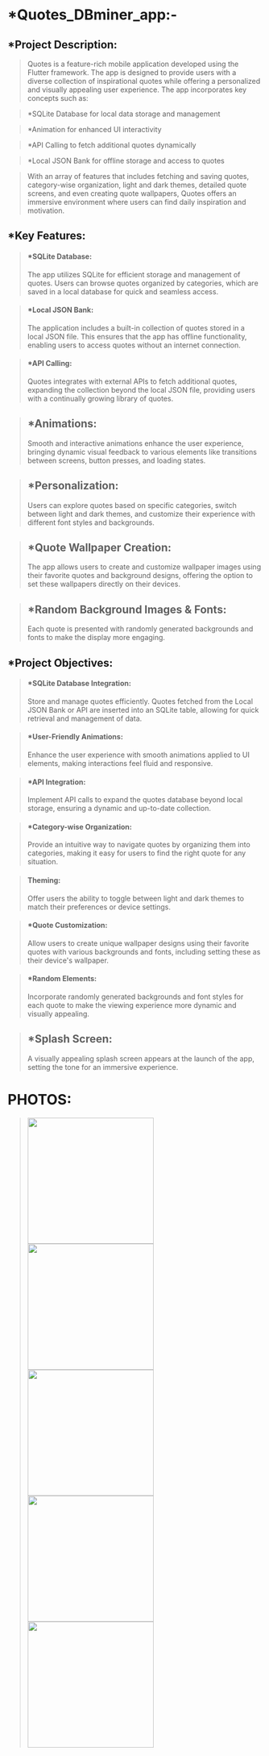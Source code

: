 # *Quotes_DBminer_app:-
## *Project Description:
>Quotes is a feature-rich mobile application developed using the Flutter framework. The app is designed to provide users with a diverse collection of inspirational quotes while offering a personalized and visually appealing user experience. The app incorporates key concepts such as:

>*SQLite Database for local data storage and management

>*Animation for enhanced UI interactivity

>*API Calling to fetch additional quotes dynamically

>*Local JSON Bank for offline storage and access to quotes

>With an array of features that includes fetching and saving quotes, category-wise organization, light and dark themes, detailed quote screens, and even creating quote wallpapers, Quotes offers an immersive environment where users can find daily inspiration and motivation.

## *Key Features:
>#### *SQLite Database:
>The app utilizes SQLite for efficient storage and management of quotes. Users can browse quotes organized by categories, which are saved in a local database for quick and seamless access.

>#### *Local JSON Bank:
>The application includes a built-in collection of quotes stored in a local JSON file. This ensures that the app has offline functionality, enabling users to access quotes without an internet connection.

>#### *API Calling:
>Quotes integrates with external APIs to fetch additional quotes, expanding the collection beyond the local JSON file, providing users with a continually growing library of quotes.

>## *Animations:
>Smooth and interactive animations enhance the user experience, bringing dynamic visual feedback to various elements like transitions between screens, button presses, and loading states.

>## *Personalization:
>Users can explore quotes based on specific categories, switch between light and dark themes, and customize their experience with different font styles and backgrounds.

>## *Quote Wallpaper Creation:
>The app allows users to create and customize wallpaper images using their favorite quotes and background designs, offering the option to set these wallpapers directly on their devices.

>## *Random Background Images & Fonts:
>Each quote is presented with randomly generated backgrounds and fonts to make the display more engaging.

## *Project Objectives:
>#### *SQLite Database Integration:
>Store and manage quotes efficiently. Quotes fetched from the Local JSON Bank or API are inserted into an SQLite table, allowing for quick retrieval and management of data.

>#### *User-Friendly Animations:
>Enhance the user experience with smooth animations applied to UI elements, making interactions feel fluid and responsive.

>#### *API Integration:
>Implement API calls to expand the quotes database beyond local storage, ensuring a dynamic and up-to-date collection.

>#### *Category-wise Organization:
>Provide an intuitive way to navigate quotes by organizing them into categories, making it easy for users to find the right quote for any situation.

>#### Theming:
>Offer users the ability to toggle between light and dark themes to match their preferences or device settings.

>#### *Quote Customization:
>Allow users to create unique wallpaper designs using their favorite quotes with various backgrounds and fonts, including setting these as their device's wallpaper.

>#### *Random Elements:
>Incorporate randomly generated backgrounds and font styles for each quote to make the viewing experience more dynamic and visually appealing.

>## *Splash Screen:
>A visually appealing splash screen appears at the launch of the app, setting the tone for an immersive experience.
# PHOTOS:

><img src = "https://github.com/user-attachments/assets/e7b0e072-605a-4425-b7ca-9f55d6448c36" width = "250">
><img src = "https://github.com/user-attachments/assets/a4d33f43-671f-460c-b14e-147937320f33" width = "250">
><img src = "https://github.com/user-attachments/assets/97e643ec-24de-45ec-8e1b-132212e83264" width = "250">
><img src = "https://github.com/user-attachments/assets/dc1b8d6e-e0d0-41a5-864a-a017f76dd058" width = "250">
><img src = "https://github.com/user-attachments/assets/4ef3c1d3-7e63-42c2-9a1b-a384c660a12f" width = "250">
